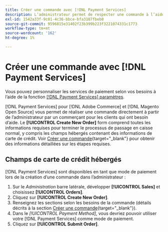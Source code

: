 ```yaml
---
title: Créer une commande avec [!DNL Payment Services]
description: L’administrateur permet de respecter une commande à l’aide de la fonction [!DNL Payment Services] directement de l’administrateur par un commerçant pour ses clients qui ont besoin d’aide.
exl-id: 1542a33f-9c01-4c36-bbce-bfa3107fbeb8
source-git-commit: 9596815e31402f23b399b223f3221074331c1773
workflow-type: tm+mt
source-wordcount: '162'
ht-degree: 1%

---
```


# Créer une commande avec [!DNL Payment Services]

Vous pouvez personnaliser les services de paiement selon vos besoins à l’aide de la fonction [[!DNL Payment Services] paramètres](settings.md).

[!DNL Payment Services] pour [!DNL Adobe Commerce] et [!DNL Magento Open Source] vous permet de réaliser une commande directement à partir de l’administrateur par un commerçant pour les clients qui ont besoin d’aide. Le **[!UICONTROL Create New Order]** form comprend toutes les informations requises pour terminer le processus de passage en caisse normal, y compris les champs hébergés contenant des informations de carte de crédit. Voir [Créer une commande](https://docs.magento.com/user-guide/customers/customer-account-create-order.html){target=&quot;_blank&quot;} pour obtenir des informations détaillées sur les étapes requises.

## Champs de carte de crédit hébergés

[!DNL Payment Services] sont disponibles en tant que mode de paiement lors de la création d’une commande dans l’administrateur :

1. Sur le _Administration_ barre latérale, développer **[!UICONTROL Sales]** et choisissez **[!UICONTROL Orders]**.
1. Cliquez sur **[!UICONTROL Create New Order]**.
1. Renseignez les sections selon les besoins de la commande (détails décrits à la section [Créer une commande](https://docs.magento.com/user-guide/customers/customer-account-create-order.html){target=&quot;_blank&quot;}).
1. Dans le _[!UICONTROL Payment Method]_, vous devriez pouvoir utiliser votre [!DNL Payment Services] comme mode de paiement.
1. Cliquez sur **[!UICONTROL Submit Order]**.
